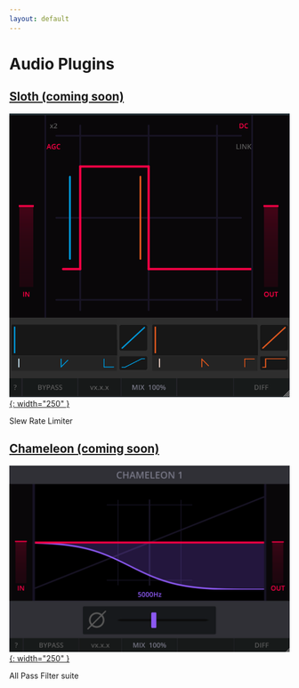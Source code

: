 ```yaml
---
layout: default
---
```


# Audio Plugins

## [Sloth (coming soon)](/sloth)

[![Sloth Screenstho](/assets/images/sloth.png){: width="250" }](/sloth)

Slew Rate Limiter

## [Chameleon (coming soon)](/chameleon)

[![Sloth Screenstho](/assets/images/chameleon.png){: width="250" }](/chameleon)

All Pass Filter suite
